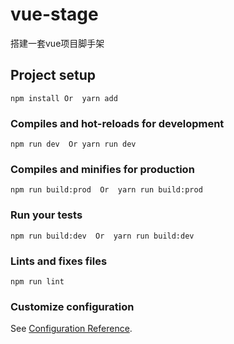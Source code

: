 # vue-stage
搭建一套vue项目脚手架


## Project setup
```
npm install Or  yarn add
```

### Compiles and hot-reloads for development
```
npm run dev  Or yarn run dev
```

### Compiles and minifies for production
```
npm run build:prod  Or  yarn run build:prod
```

### Run your tests
```
npm run build:dev  Or  yarn run build:dev
```

### Lints and fixes files
```
npm run lint
```

### Customize configuration
See [Configuration Reference](https://cli.vuejs.org/config/).

